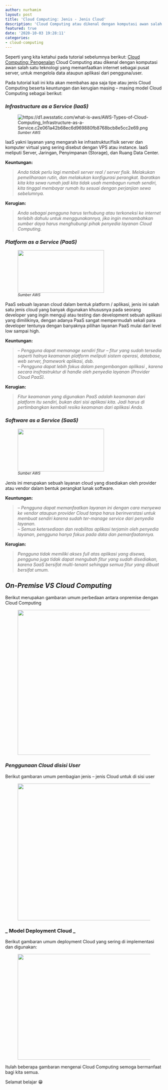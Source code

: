 ```yaml
---
author: nurhamim
layout: post
title: 'Cloud Computing: Jenis - Jenis Cloud'
description: 'Cloud Computing atau dikenal dengan komputasi awan salah satu teknologi yang memanfaatkan internet sebagai pusat server, untuk mengelola data ataupun aplikasi dari pengguna/user'
featured: true
date: '2020-10-03 19:28:11'
categories:
- cloud-computing
---
```


Seperti yang kita ketahui pada tutorial sebelumnya berikut: [Cloud Computing: Pengenalan](/cloud-computing-mengenal-cloud-computing/) Cloud Computing atau dikenal dengan komputasi awan salah satu teknologi yang memanfaatkan internet sebagai pusat server, untuk mengelola data ataupun aplikasi dari pengguna/user.

Pada tutorial kali ini kita akan membahas apa saja tipe atau jenis Cloud Computing beserta keuntungan dan kerugian masing – masing model Cloud Computing sebagai berikut:

### _**Infrastructure as a Service (IaaS)**_

<figure class="alignright"><img src="https://d1.awsstatic.com/what-is-aws/AWS-Types-of-Cloud-Computing_Infrastructure-as-a-Service.c2e061a42b68ec6d969880fb8768bcb8e5cc2e69.png" alt="https://d1.awsstatic.com/what-is-aws/AWS-Types-of-Cloud-Computing_Infrastructure-as-a-Service.c2e061a42b68ec6d969880fb8768bcb8e5cc2e69.png"><figcaption><em><sup>Sumber AWS</sup></em></figcaption></figure>

IaaS yakni layanan yang mengarah ke infrastruktur/fisik server dan komputer virtual yang sering disebut dengan VPS atau instance. IaaS meliputi Server, Jaringan, Penyimpanan (Storage), dan Ruang Data Center.

**Keuntungan:**

> _Anda tidak perlu lagi membeli server real / server fisik. Melakukan pemeliharaan rutin, dan melakukan konfigurasi perangkat. Ibaratkan kita kita sewa rumah jadi kita tidak usah membagun rumah sendiri, kita tinggal membayar rumah itu sesuai dengan perjanjian sewa sebelumnya._

**Kerugian:**

> _Anda sebagai pengguna harus terhubung atau terkoneksi ke internet terlebih dahulu untuk menggunakannya, jika ingin menambahkan sumber daya harus menghubungi pihak penyedia layanan Cloud Computing._

### _**Platform as a Service (PaaS)**_

<figure class="alignright size-large"><img loading="lazy" width="276" height="136" src="/content/images/wordpress/2020/10/saas.png" alt="" class="wp-image-633"><figcaption><em><sup>Sumber AWS</sup></em></figcaption></figure>

PaaS sebuah layanan cloud dalam bentuk platform / aplikasi, jenis ini salah satu jenis cloud yang banyak digunakan khususnya pada seorang developer yang ingin menguji atau testing dan development sebuah aplikasi yang dimilikinya, dengan adanya PaaS sangat mempermudah sekali para developer tentunya dengan banyaknya pilihan layanan PaaS mulai dari level low sampai high.

**Keuntungan:**

> _– Pengguna dapat memanage sendiri fitur – fitur yang sudah tersedia seperti halnya keamanan platform meliputi sistem operasi, database, web server, framework aplikasi, dsb.  
> – Pengguna dapat lebih fokus dalam pengembangan aplikasi_ , _karena secara insfrastruktur di handle oleh penyedia layanan (Provider Cloud PaaS)._

**Kerugian:**

> _Fitur keamanan yang digunakan PaaS adalah keamanan dari platform itu sendiri, bukan dari sisi aplikasi kita. Jadi harus di pertimbangkan kembali resiko keamanan dari aplikasi Anda._

### _**Software as a Service (SaaS)**_

<figure class="alignright size-large"><img loading="lazy" width="276" height="136" src="/content/images/wordpress/2020/10/saas-1.png" alt="" class="wp-image-635"><figcaption><em><sup>Sumber AWS</sup></em></figcaption></figure>

Jenis ini merupakan sebuah layanan cloud yang disediakan oleh provider atau vendor dalam bentuk perangkat lunak software.

**Keuntungan:**

> _– Pengguna dapat memanfaatkan layanan ini dengan cara menyewa ke vendor ataupun provider Cloud tanpa harus berinverstasi untuk membuat sendiri karena sudah ter-manage service dari penyedia layanan.   
> – Semua ketersediaan dan reabilitas aplikasi terjamin oleh penyedia layanan, pengguna hanya fokus pada data dan pemanfaatannya._

**Kerugian:**

> _Pengguna tidak memiliki akses full atas aplikasi yang disewa, pengguna juga tidak dapat mengubah fitur yang sudah disediakan, karena SaaS bersifat multi-tenant sehingga semua fitur yang dibuat bersifat umum._

## _On-Premise VS Cloud Computing_

Berikut merupakan gambaran umum perbedaan antara onpremise dengan Cloud Computing

<figure class="aligncenter size-large"><img loading="lazy" width="768" height="462" src="/content/images/wordpress/2020/10/image.png" alt="" class="wp-image-637" srcset="/content/images/wordpress/2020/10/image.png 768w, /content/images/wordpress/2020/10/image-300x180.png 300w" sizes="(max-width: 768px) 100vw, 768px"></figure>

### **_Penggunaan Cloud disisi User_**

Berikut gambaran umum pembagian jenis – jenis Cloud untuk di sisi user

<figure class="aligncenter size-large"><img loading="lazy" width="461" height="436" src="/content/images/wordpress/2020/10/image-1.png" alt="" class="wp-image-638" srcset="/content/images/wordpress/2020/10/image-1.png 461w, /content/images/wordpress/2020/10/image-1-300x284.png 300w" sizes="(max-width: 461px) 100vw, 461px"></figure>

### _ **Model Deployment Cloud** _ 

Berikut gambaran umum deployment Cloud yang sering di implementasi dan digunakan:

<figure class="wp-block-image size-large"><img loading="lazy" width="757" height="337" src="/content/images/wordpress/2020/10/image-2.png" alt="" class="wp-image-640" srcset="/content/images/wordpress/2020/10/image-2.png 757w, /content/images/wordpress/2020/10/image-2-300x134.png 300w" sizes="(max-width: 757px) 100vw, 757px"></figure>

Itulah beberapa gambaran mengenai Cloud Computing semoga bermanfaat bagi kita semua.

Selamat belajar 😁